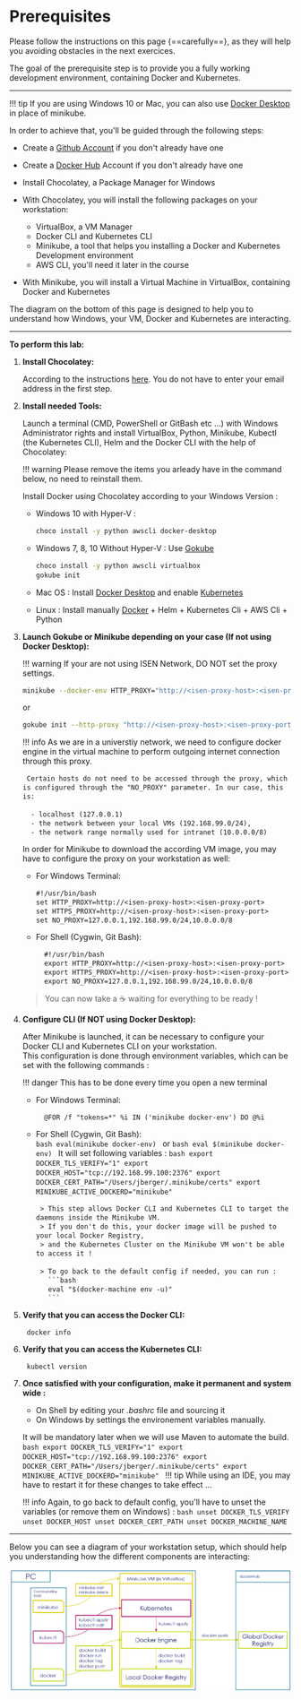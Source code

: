 # Prerequisites

Please follow the instructions on this page {==carefully==}, as they will help you avoiding obstacles in the next exercices.  

The goal of the prerequisite step is to provide you a fully working development environment, containing Docker and Kubernetes.

---

!!! tip
    If you are using Windows 10 or Mac, you can also use [Docker Desktop](https://www.docker.com/products/docker-desktop) in place of minikube.

In order to achieve that, you'll be guided through the following steps:

* Create a [Github Account](https://github.com/join?source=header-home) if you don't already have one

* Create a [Docker Hub](https://hub.docker.com/signup) Account if you don't already have one 

* Install Chocolatey, a Package Manager for Windows

* With Chocolatey, you will install the following packages on your workstation:  
    - VirtualBox, a VM Manager
    - Docker CLI and Kubernetes CLI
    - Minikube, a tool that helps you installing a Docker and Kubernetes Development environment
    - AWS CLI, you'll need it later in the course
    
* With Minikube, you will install a Virtual Machine in VirtualBox, containing Docker and Kubernetes

The diagram on the bottom of this page is designed to help you to understand how Windows, your VM, Docker and Kubernetes are interacting.

---

**To perform this lab:**

1. **Install Chocolatey:** 
   
    According to the instructions [here](https://chocolatey.org/install). 
    You do not have to enter your email address in the first step. 
    
1. **Install needed Tools:**

    Launch a terminal (CMD, PowerShell or GitBash etc ...) with Windows Administrator rights and install VirtualBox, Python, Minikube, Kubectl (the Kubernetes CLI), Helm and the Docker CLI with the help of Chocolatey:
    
    !!! warning
        Please remove the items you arleady have in the command below, no need to reinstall them.
   
    Install Docker using Chocolatey according to your Windows Version :
    
    - Windows 10 with Hyper-V : 
       ```bash 
       choco install -y python awscli docker-desktop
       ```
      
    - Windows 7, 8, 10 Without Hyper-V : Use [Gokube](https://github.com/ThalesGroup/gokube)
       ```bash
       choco install -y python awscli virtualbox
       gokube init
       ```
    
    - Mac OS : Install [Docker Desktop](https://docs.docker.com/docker-for-mac/install/) and enable [Kubernetes](https://docs.docker.com/docker-for-windows/#kubernetes)
    
    - Linux : Install manually [Docker](https://docs.docker.com/engine/install/#server) + Helm + Kubernetes Cli + AWS Cli + Python
       
1. **Launch Gokube or Minikube depending on your case (If not using Docker Desktop):**

    !!! warning
        If your are not using ISEN Network, DO NOT set the proxy settings.
                     
    ```bash
    minikube --docker-env HTTP_PROXY="http://<isen-proxy-host>:<isen-proxy-port>" --docker-env HTTPS_PROXY="http://<isen-proxy-host>:<isen-proxy-port>" --docker-env NO_PROXY="127.0.0.1,192.168.99.0/24,10.0.0.0/8" start
    ```
   
    or
    
    ```bash
    gokube init --http-proxy "http://<isen-proxy-host>:<isen-proxy-port>" --https-proxy "http://<isen-proxy-host>:<isen-proxy-port>" --no-proxy "127.0.0.1,192.168.99.0/24,10.0.0.0/8"
    ```

    !!! info
        As we are in a universtiy network, we need to configure docker engine in the virtual machine to perform outgoing internet connection through this proxy.
        
        Certain hosts do not need to be accessed through the proxy, which is configured through the "NO_PROXY" parameter. In our case, this is:
        
         - localhost (127.0.0.1)
         - the network between your local VMs (192.168.99.0/24), 
         - the network range normally used for intranet (10.0.0.0/8)

    In order for Minikube to download the according VM image, you may have to configure the proxy on your workstation as well:  

    -   For Windows Terminal:  
            
            #!/usr/bin/bash
            set HTTP_PROXY=http://<isen-proxy-host>:<isen-proxy-port>
            set HTTPS_PROXY=http://<isen-proxy-host>:<isen-proxy-port>
            set NO_PROXY=127.0.0.1,192.168.99.0/24,10.0.0.0/8

    - For Shell (Cygwin, Git Bash):  

            #!/usr/bin/bash
            export HTTP_PROXY=http://<isen-proxy-host>:<isen-proxy-port>
            export HTTPS_PROXY=http://<isen-proxy-host>:<isen-proxy-port>
            export NO_PROXY=127.0.0.1,192.168.99.0/24,10.0.0.0/8


    >  You can now take a :coffee: waiting for everything to be ready !


1. **Configure CLI (If NOT using Docker Desktop):**
 
    After Minikube is launched, it can be necessary to configure your Docker CLI and Kubernetes CLI on your workstation.  
    This configuration is done through environment variables, which can be set with the following commands :
         
    !!! danger
        This has to be done every time you open a new terminal

    - For Windows Terminal:  

            @FOR /f "tokens=*" %i IN ('minikube docker-env') DO @%i

    - For Shell (Cygwin, Git Bash):  
            ```bash
            eval(minikube docker-env)
            ```
        or
            ```bash
            eval $(minikube docker-env)
            ```
        It will set following variables :
          ```bash
          export DOCKER_TLS_VERIFY="1"
          export DOCKER_HOST="tcp://192.168.99.100:2376"
          export DOCKER_CERT_PATH="/Users/jberger/.minikube/certs"
          export MINIKUBE_ACTIVE_DOCKERD="minikube"
          ```
    
           > This step allows Docker CLI and Kubernetes CLI to target the daemons inside the Minikube VM.
           > If you don't do this, your docker image will be pushed to your local Docker Registry, 
           > and the Kubernetes Cluster on the Minikube VM won't be able to access it !
        
           > To go back to the default config if needed, you can run :                                                                                                                                                                                                                                                                                                                                                                                                                                                                                                                                                                                                                                                                                                                                                                                                 
             ```bash
             eval "$(docker-machine env -u)"
             ```

1. **Verify that you can access the Docker CLI:**

        docker info

1. **Verify that you can access the Kubernetes CLI:**

        kubectl version

1. **Once satisfied with your configuration, make it permanent and system wide :**

    - On Shell by editing your *.bashrc* file and sourcing it
    - On Windows by settings the environement variables manually.

    It will be mandatory later when we will use Maven to automate the build.
          ```bash
           export DOCKER_TLS_VERIFY="1"
           export DOCKER_HOST="tcp://192.168.99.100:2376"
           export DOCKER_CERT_PATH="/Users/jberger/.minikube/certs"
           export MINIKUBE_ACTIVE_DOCKERD="minikube"
          ```
    !!! tip
        While using an IDE, you may have to restart it for these changes to take effect ...

    !!! info
        Again, to go back to default config, you'll have to unset the variables (or remove them on Windows) :
        ```bash
         unset DOCKER_TLS_VERIFY
         unset DOCKER_HOST
         unset DOCKER_CERT_PATH
         unset DOCKER_MACHINE_NAME
        ```

---

Below you can see a diagram of your workstation setup, which should help you understanding how the different components are interacting:  

![Workstation Setup](./files/prerequisites/setup.png "Workstation Setup")